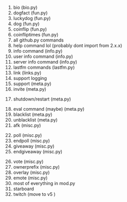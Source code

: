 1. bio (bio.py)
2. dogfact (fun.py)
3. luckydog (fun.py)
4. dog (fun.py)
5. coinflip (fun.py)
6. coinfliptimes (fun.py)
7. all github.py commands
8. help command lol (probably dont import from 2.x.x)
9. info command (info.py)
10. user info command (info.py)
11. server info command (info.py)
12. lastfm commands (lastfm.py)
13. link (links.py)
14. support logging
15. support (meta.py)
16. invite (meta.py)
<!-- 17. ping (meta.py) -->
17. shutdown/restart (meta.py)
<!-- 19. patreon (meta.py) -->
18. eval command (maybe) (meta.py)
19. blacklist (meta.py)
20. unblacklist (meta.py)
21. afk (misc.py)
<!-- 24. per server prefixs -->
22. poll (misc.py)
23. endpoll (misc.py)
24. giveaway (misc.py)
25. endgiveaway (misc.py)
<!-- 29. timebomb (misc.py) -->
26. vote (misc.py)
27. ownerprefix (misc.py)
28. overlay (misc.py)
29. emote (misc.py)
30. most of everything in mod.py
31. starboard
32. twitch (move to v5 )
